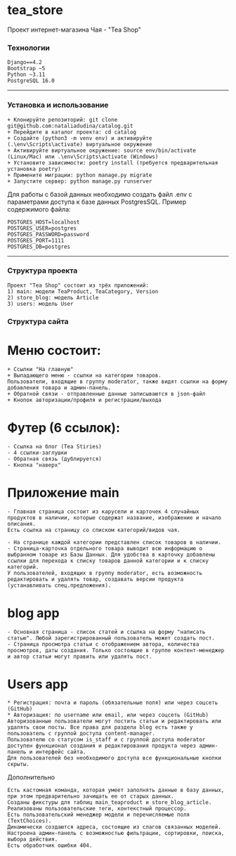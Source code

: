 # tea_store
Проект интернет-магазина Чая - "Tea Shop"

### Технологии

    Django==4.2
    Bootstrap ~5
    Python ~3.11
    PostgreSQL 16.0

---

###  Установка и использование

    + Клонируйте репозиторий: git clone git@github.com:nataliadudina/catalog.git
    + Перейдите в каталог проекта: cd catalog
    + Создайте (python3 -m venv env) и активируйте  (.\env\Scripts\activate) виртуальное окружение
    + Активируйте виртуальное окружение: source env/bin/activate (Linux/Mac) или .\env\Scripts\activate (Windows)
    + Установите зависимости: poetry install (требуется предварительная установка poetry)
    + Примените миграции: python manage.py migrate
    + Запустите сервер: python manage.py runserver

Для работы с базой данных необходимо создать файл .env с параметрами доступа к базе данных PostgresSQL. 
Пример содержимого файла:
```
POSTGRES_HOST=localhost
POSTGRES_USER=postgres
POSTGRES_PASSWORD=password
POSTGRES_PORT=1111
POSTGRES_DB=postgres

```
---

### Структура проекта

    Проект "Tea Shop" состоит из трёх приложений:
    1) main: модели TeaProduct, TeaCategory, Version
    2) store_blog: модель Article
    3) users: модель User

### Структура сайта

# Меню состоит: 
    
    + Ссылки "На главную"
    + Выпадающего меню - ссылки на категории товаров. 
    Пользователи, входящие в группу moderator, также видят ссылки на форму добавления товара и админ-панель.
    + Обратной связи - отправленные данные записываются в json-файл
    + Кнопок авторизации/профиля и регистрации/выхода

# Футер (6 ссылок):

    - Ссылка на блог (Tea Stiries)
    - 4 ссылки-заглушки
    - Обратная связь (дублируется)
    - Кнопка "наверх"

# Приложение main

    - Главная страница состоит из карусели и карточек 4 случайных продуктов в наличии, которые содержат название, изображение и начало описания.
    Есть ссылка на страницу со списком категорий/видов чая.

    - На странице каждой категории представлен список товаров в наличии.
    - Страница-карточка отдельного товара выводит всю информацию о выбранном товаре из Базы Данных. Для удобства в карточку добавлены ссылки для перехода к списку товаров данной категории и к списку категорий. 
    У пользователей, входящих в группу moderator, есть возможность редактировать и удалять товар, создавать версии продукта (устанавливать спец.предложения).

# blog app

    - Основная страница - список статей и ссылка на форму "написать статью". Любой зарегистрированный пользователь может создать пост.
    - Страница просмотра статьи с отображением автора, количества просмотров, даты создания. Только состоящие в группе контент-менеджер и автор статьи могут править или удалять пост.

# Users app

    * Регистрация: почта и пароль (обязательные поля) или через соцсеть (GitHub)
    * Авторизация: по username или email, или через соцсеть (GitHub)
    Авторизованные пользователи могут постить статьи и редактировать или удалять свои посты. Все права для раздела blog есть также у пользователь с группой доступа content-manager.
    Пользователю со статусом is_staff и с группой доступа moderator доступен функционал создания и редактирования продукта через админ-панель и интерфейс сайта. 
    Для пользователей без необходимого доступа все функциональные кнопки скрыты.

    
Дополнительно

    Есть кастомная команда, которая умеет заполнять данные в базу данных, при этом предварительно зачищать ее от старых данных.
    Созданы фикстуры для таблиц main_teaproduct и store_blog_article.
    Реализованы пользовательские теги, контекстный процессор.
    Есть пользовательский менеджер модели и перечисляемые поля (TextChoices).
    Динамически создаются адреса, состоящие из слагов связанных моделей.
    Настроена админ-панель с возможностью фильтрации, сортировки, поиска, выбора действия.
    Есть обработчик ошибки 404.
